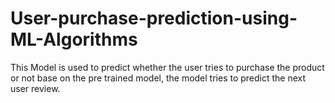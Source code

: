 # User-purchase-prediction-using-ML-Algorithms
This Model is used to predict whether the user tries to purchase the product or not base on the pre trained model, the model tries to predict the next user review.
